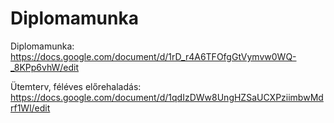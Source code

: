 # Diplomamunka

Diplomamunka: https://docs.google.com/document/d/1rD_r4A6TFOfgGtVymvw0WQ-_8KPp6vhW/edit

Ütemterv, féléves előrehaladás: https://docs.google.com/document/d/1qdIzDWw8UngHZSaUCXPziimbwMdrf1Wl/edit 
